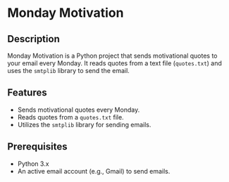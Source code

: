 # Monday Motivation

## Description
Monday Motivation is a Python project that sends motivational quotes to your email every Monday. It reads quotes from a text file (`quotes.txt`) and uses the `smtplib` library to send the email.

## Features
- Sends motivational quotes every Monday.
- Reads quotes from a `quotes.txt` file.
- Utilizes the `smtplib` library for sending emails.

## Prerequisites
- Python 3.x
- An active email account (e.g., Gmail) to send emails.
